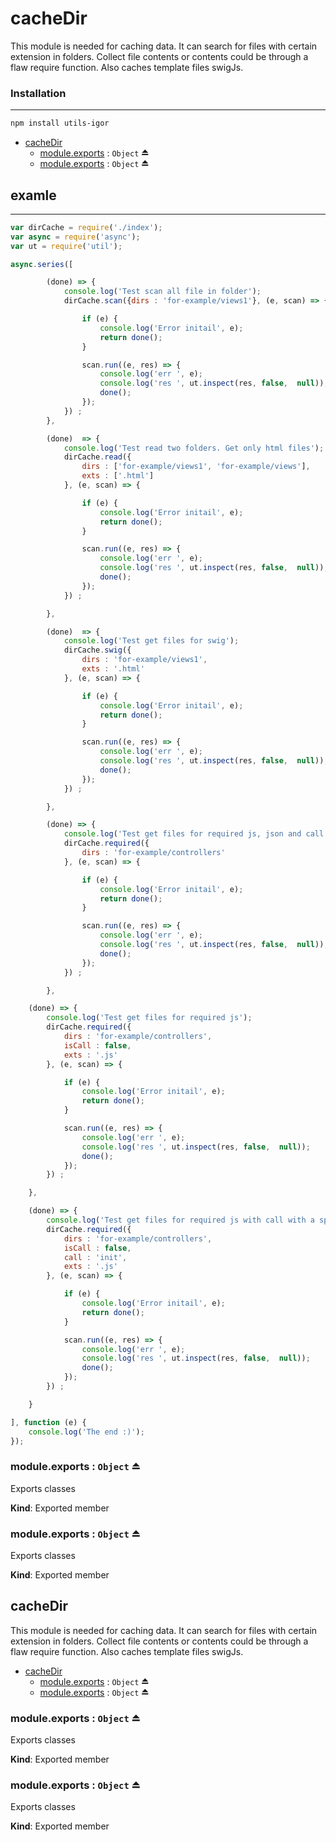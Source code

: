 # cacheDir
This module is needed for caching data.
It can search for files with certain extension in folders.
Collect file contents or contents could be through a flaw require function.
Also caches template files swigJs.

### Installation
----

```bash
npm install utils-igor
```

* [cacheDir](#module_cacheDir)
    * [module.exports](#exp_module_cacheDir--module.exports) : <code>Object</code> ⏏
    * [module.exports](#exp_module_cacheDir--module.exports) : <code>Object</code> ⏏

<a name="exp_module_cacheDir--module.exports"></a>

## examle
----
```js
var dirCache = require('./index');
var async = require('async');
var ut = require('util');

async.series([

        (done) => {
            console.log('Test scan all file in folder');
            dirCache.scan({dirs : 'for-example/views1'}, (e, scan) => {

                if (e) {
                    console.log('Error initail', e);
                    return done();
                }

                scan.run((e, res) => {
                    console.log('err ', e);
                    console.log('res ', ut.inspect(res, false,  null));
                    done();
                });
            }) ;
        },

        (done)  => {
            console.log('Test read two folders. Get only html files');
            dirCache.read({
                dirs : ['for-example/views1', 'for-example/views'],
                exts : ['.html']
            }, (e, scan) => {

                if (e) {
                    console.log('Error initail', e);
                    return done();
                }

                scan.run((e, res) => {
                    console.log('err ', e);
                    console.log('res ', ut.inspect(res, false,  null));
                    done();
                });
            }) ;

        },

        (done)  => {
            console.log('Test get files for swig');
            dirCache.swig({
                dirs : 'for-example/views1',
                exts : '.html'
            }, (e, scan) => {

                if (e) {
                    console.log('Error initail', e);
                    return done();
                }

                scan.run((e, res) => {
                    console.log('err ', e);
                    console.log('res ', ut.inspect(res, false,  null));
                    done();
                });
            }) ;

        },

        (done) => {
            console.log('Test get files for required js, json and call exporst if is function');
            dirCache.required({
                dirs : 'for-example/controllers'
            }, (e, scan) => {

                if (e) {
                    console.log('Error initail', e);
                    return done();
                }

                scan.run((e, res) => {
                    console.log('err ', e);
                    console.log('res ', ut.inspect(res, false,  null));
                    done();
                });
            }) ;

        },

    (done) => {
        console.log('Test get files for required js');
        dirCache.required({
            dirs : 'for-example/controllers',
            isCall : false,
            exts : '.js'
        }, (e, scan) => {

            if (e) {
                console.log('Error initail', e);
                return done();
            }

            scan.run((e, res) => {
                console.log('err ', e);
                console.log('res ', ut.inspect(res, false,  null));
                done();
            });
        }) ;

    },

    (done) => {
        console.log('Test get files for required js with call with a specified method');
        dirCache.required({
            dirs : 'for-example/controllers',
            isCall : false,
            call : 'init',
            exts : '.js'
        }, (e, scan) => {

            if (e) {
                console.log('Error initail', e);
                return done();
            }

            scan.run((e, res) => {
                console.log('err ', e);
                console.log('res ', ut.inspect(res, false,  null));
                done();
            });
        }) ;

    }

], function (e) {
    console.log('The end :)');
});

```

### module.exports : <code>Object</code> ⏏
Exports classes

**Kind**: Exported member  
<a name="exp_module_cacheDir--module.exports"></a>

### module.exports : <code>Object</code> ⏏
Exports classes

**Kind**: Exported member  
<a name="module_cacheDir"></a>

## cacheDir
This module is needed for caching data.
It can search for files with certain extension in folders.
Collect file contents or contents could be through a flaw require function.
Also caches template files swigJs.


* [cacheDir](#module_cacheDir)
    * [module.exports](#exp_module_cacheDir--module.exports) : <code>Object</code> ⏏
    * [module.exports](#exp_module_cacheDir--module.exports) : <code>Object</code> ⏏

<a name="exp_module_cacheDir--module.exports"></a>

### module.exports : <code>Object</code> ⏏
Exports classes

**Kind**: Exported member  
<a name="exp_module_cacheDir--module.exports"></a>

### module.exports : <code>Object</code> ⏏
Exports classes

**Kind**: Exported member  

